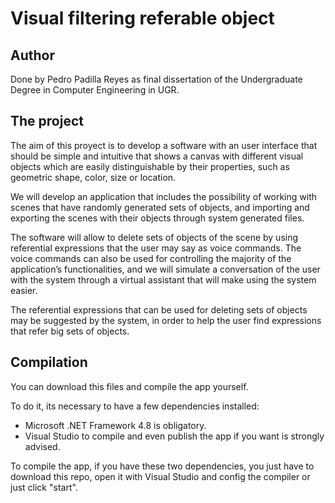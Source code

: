 # Visual filtering referable object

## Author

Done by Pedro Padilla Reyes as final dissertation of the Undergraduate Degree in Computer Engineering in UGR.

## The project

The aim of this proyect is to develop a software with an user interface that should be simple and
intuitive that shows a canvas with different visual objects which are easily distinguishable by their
properties, such as geometric shape, color, size or location.

We will develop an application that includes the possibility of working with scenes that have
randomly generated sets of objects, and importing and exporting the scenes with their objects
through system generated files.

The software will allow to delete sets of objects of the scene by using referential expressions that
the user may say as voice commands. The voice commands can also be used for controlling the
majority of the application’s functionalities, and we will simulate a conversation of the user with the
system through a virtual assistant that will make using the system easier.

The referential expressions that can be used for deleting sets of objects may be suggested by the
system, in order to help the user find expressions that refer big sets of objects.


## Compilation

You can download this files and compile the app yourself. 

To do it, its necessary to have a few dependencies installed:
- Microsoft .NET Framework 4.8 is obligatory.
- Visual Studio to compile and even publish the app if you want is strongly advised.

To compile the app, if you have these two dependencies, you just have to download this repo, open it with Visual Studio and config the compiler or just click "start".
